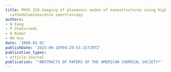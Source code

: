 ```yaml
---
title: PHYS 319-Imaging of plasmonic modes of nanostructures using high-resolution
  cathodoluminescence spectroscopy
authors:
- N Fang
- P Chaturvedi
- A Kumar
- KH Hsu
date: '2008-01-01'
publishDate: '2025-09-18T04:29:53.157297Z'
publication_types:
- article-journal
publication: '*ABSTRACTS OF PAPERS OF THE AMERICAN CHEMICAL SOCIETY*'
---
```

